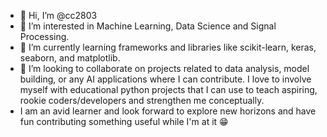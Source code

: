 - 👋 Hi, I’m @cc2803
- 👀 I’m interested in Machine Learning, Data Science and Signal Processing.
- 🌱 I’m currently learning frameworks and libraries like scikit-learn, keras, seaborn, and matplotlib.
- 💞️ I’m looking to collaborate on projects related to data analysis, model building, or any AI applications where I can contribute. I love to involve myself with educational python projects that I can use to teach aspiring, rookie coders/developers and strengthen me conceptually.
- I am an avid learner and look forward to explore new horizons and have fun contributing something useful while I'm at it 😁
  
